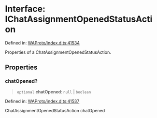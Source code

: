 # Interface: IChatAssignmentOpenedStatusAction

Defined in: [WAProto/index.d.ts:41534](https://github.com/Fokusdotid/Baileys/blob/abcb8d9f2160683543784d4a7641ec0f8c55ed7e/WAProto/index.d.ts#L41534)

Properties of a ChatAssignmentOpenedStatusAction.

## Properties

### chatOpened?

> `optional` **chatOpened**: `null` \| `boolean`

Defined in: [WAProto/index.d.ts:41537](https://github.com/Fokusdotid/Baileys/blob/abcb8d9f2160683543784d4a7641ec0f8c55ed7e/WAProto/index.d.ts#L41537)

ChatAssignmentOpenedStatusAction chatOpened

